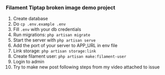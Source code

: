### Filament Tiptap broken image demo project
1. Create database
2. Do `cp .env.example .env`
3. Fill `.env` with your db credentials
4. Run migrations: `php artisan migrate`
5. Start the server with `php artisan serve`
6. Add the port of your server to APP_URL in env file
7. Link storage: `php artisan storage:link`
8. Create filament user: `php artisan make:filament-user`
9. Login to admin
10. Try to make new post following steps from my video attached to issue
